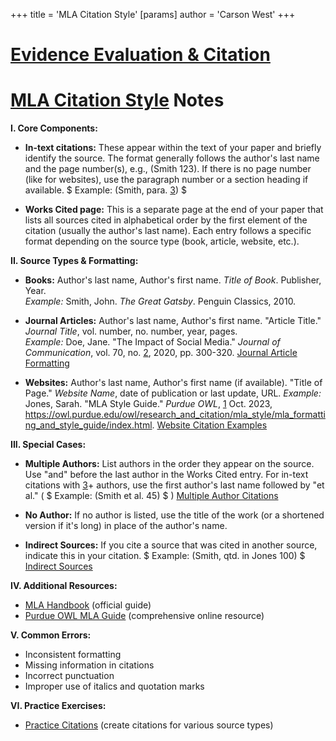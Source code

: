 +++
 title = 'MLA Citation Style'
[params]
	author = 'Carson West'
+++
# [Evidence Evaluation & Citation](./../evidence-evaluation-&-citation/)
# [MLA Citation Style](./../mla-citation-style/) Notes

**I. Core Components:**

*   **In-text citations:**  These appear within the text of your paper and briefly identify the source.  The format generally follows the author's last name and the page number(s), e.g., (Smith 123).  If there is no page number (like for websites), use the paragraph number or a section heading if available.  $ Example: (Smith, para. [3](./../3/)) $ 

*   **Works Cited page:** This is a separate page at the end of your paper that lists all sources cited in alphabetical order by the first element of the citation (usually the author's last name).  Each entry follows a specific format depending on the source type (book, article, website, etc.).

**II. Source Types & Formatting:**

*   **Books:**  Author's last name, Author's first name. *Title of Book*. Publisher, Year.  
    *Example:* Smith, John. *The Great Gatsby*. Penguin Classics, 2010.

*   **Journal Articles:** Author's last name, Author's first name. "Article Title." *Journal Title*, vol. number, no. number, year, pages.  
    *Example:* Doe, Jane. "The Impact of Social Media." *Journal of Communication*, vol. 70, no. [2](./../2/), 2020, pp. 300-320.  [Journal Article Formatting](./../journal-article-formatting/)

*   **Websites:**  Author's last name, Author's first name (if available). "Title of Page." *Website Name*, date of publication or last update, URL. 
    *Example:*  Jones, Sarah. "MLA Style Guide." *Purdue OWL*, [1](./../1/) Oct. 2023, https://owl.purdue.edu/owl/research_and_citation/mla_style/mla_formatting_and_style_guide/index.html. [Website Citation Examples](./../website-citation-examples/)


**III.  Special Cases:**

*   **Multiple Authors:** List authors in the order they appear on the source. Use "and" before the last author in the Works Cited entry. For in-text citations with [3](./../3/)+ authors, use the first author's last name followed by "et al." ( $ Example: (Smith et al. 45) $ )  [Multiple Author Citations](./../multiple-author-citations/)

*   **No Author:** If no author is listed, use the title of the work (or a shortened version if it's long) in place of the author's name.

*   **Indirect Sources:** If you cite a source that was cited in another source, indicate this in your citation.   $ Example: (Smith, qtd. in Jones 100) $   [Indirect Sources](./../indirect-sources/)


**IV.  Additional Resources:**

*   [MLA Handbook](./../mla-handbook/) (official guide)
*   [Purdue OWL MLA Guide](./../purdue-owl-mla-guide/) (comprehensive online resource)


**V.  Common Errors:**

*   Inconsistent formatting
*   Missing information in citations
*   Incorrect punctuation
*   Improper use of italics and quotation marks


**VI.  Practice Exercises:**

*   [Practice Citations](./../practice-citations/) (create citations for various source types)

